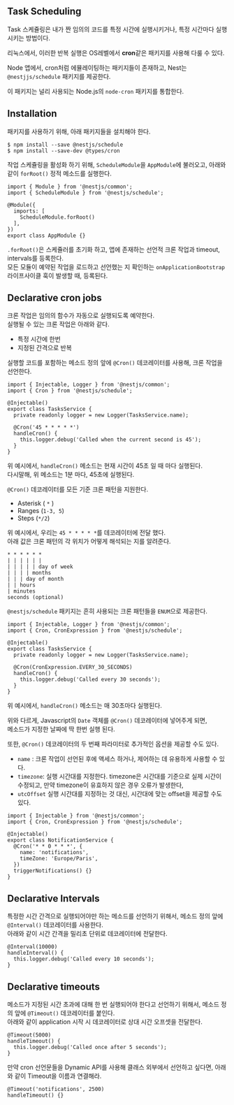 ## Task Scheduling
Task 스케쥴링은 내가 짠 임의의 코드를 특정 시간에 실행시키거나, 특정 시간마다 실행시키는 방법이다.

리눅스에서, 이러한 반복 실행은 OS레벨에서 **cron**같은 패키지를 사용해 다룰 수 있다.

Node 앱에서, cron처럼 에뮬레이팅하는 패키지들이 존재하고, Nest는 `@nestjjs/schedule` 패키지를 제공한다.

이 패키지는 널리 사용되는 Node.js의 `node-cron` 패키지를 통합한다.



## Installation
패키지를 사용하기 위해, 아래 패키지들을 설치해야 한다.

```
$ npm install --save @nestjs/schedule
$ npm install --save-dev @types/cron
```

작업 스케쥴링을 활성화 하기 위해, `ScheduleModule`을 `AppModule`에 불러오고, 아래와 같이 `forRoot()` 정적 메소드를 실행한다.

```tsx
import { Module } from '@nestjs/common';
import { ScheduleModule } from '@nestjs/schedule';

@Module({
  imports: [
    ScheduleModule.forRoot()
  ],
})
export class AppModule {}
```

`.forRoot()`은 스케쥴러를 초기화 하고, 앱에 존재하는 선언적 크론 작업과 timeout, intervals를 등록한다.\
모든 모듈이 예약된 작업을 로드하고 선언했는 지 확인하는 `onApplicationBootstrap` 라이프사이클 훅이 발생할 때, 등록된다.


## Declarative cron jobs
크론 작업은 임의의 함수가 자동으로 실행되도록 예약한다.\
실행될 수 있는 크론 작업은 아래와 같다.
* 특정 시간에 한번
* 지정된 간격으로 반복

실행할 코드를 포함하는 메소드 정의 앞에 `@Cron()` 데코레이터를 사용해, 크론 작업을 선언한다.

```tsx
import { Injectable, Logger } from '@nestjs/common';
import { Cron } from '@nestjs/schedule';

@Injectable()
export class TasksService {
  private readonly logger = new Logger(TasksService.name);

  @Cron('45 * * * * *')
  handleCron() {
    this.logger.debug('Called when the current second is 45');
  }
}
```

위 예시에서, `handleCron()` 메소드는 현재 시간이 45초 일 때 마다 실행된다. \
다시말해, 위 메소드는 1분 마다, 45초에 실행된다.

`@Cron()` 데코레이터를 모든 기준 크론 패턴을 지원한다.

* Asterisk ( `*` )
* Ranges (`1-3, 5`)
* Steps (`*/2`)

위 예시에서, 우리는 `45 * * * * *`를 데코레이터에 전달 했다.\
아래 값은 크론 패턴의 각 위치가 어떻게 해석되는 지를 알려준다.

```
* * * * * *
| | | | | |
| | | | | day of week
| | | | months
| | | day of month
| | hours
| minutes
seconds (optional)

```

`@nestjs/schedule` 패키지는 흔히 사용되는 크론 패턴들을 `ENUM`으로 제공한다.

```tsx
import { Injectable, Logger } from '@nestjs/common';
import { Cron, CronExpression } from '@nestjs/schedule';

@Injectable()
export class TasksService {
  private readonly logger = new Logger(TasksService.name);

  @Cron(CronExpression.EVERY_30_SECONDS)
  handleCron() {
    this.logger.debug('Called every 30 seconds');
  }
}
```

위 예시에서, `handleCron()` 메소드는 매 30초마다 실행된다.

위와 다르게, Javascript의 `Date` 객체를 `@Cron()` 데코레이터에 넣어주게 되면,\
메소드가 지정한 날짜에 딱 한번 실행 된다.

또한, `@Cron()` 데코레이터의 두 번째 파라미터로 추가적인 옵션을 제공할 수도 있다.
* `name` : 크론 작업이 선언된 후에 액세스 하거나, 제어하는 데 유용하게 사용할 수 있다.
* `timezone`: 실행 시간대를 지정한다. timezone은 시간대를 기준으로 실제 시간이 수정되고, 만약 timezone이 유효하지 않은 경우 오류가 발생한다,
* `utcOffset` 실행 시간대를 지정하는 것 대신, 시간대에 맞는 offset을 제공할 수도 있다.

```tsx
import { Injectable } from '@nestjs/common';
import { Cron, CronExpression } from '@nestjs/schedule';

@Injectable()
export class NotificationService {
  @Cron('* * 0 * * *', {
    name: 'notifications',
    timeZone: 'Europe/Paris',
  })
  triggerNotifications() {}
}
```


## Declarative Intervals
특정한 시간 간격으로 실행되어야만 하는 메소드를 선언하기 위해서, 메소드 정의 앞에 `@Interval()` 데코레이터를 사용한다.\
아래와 같이 시간 간격을 밀리초 단위로 데코레이터에 전달한다.

```tsx
@Interval(10000)
handleInterval() {
  this.logger.debug('Called every 10 seconds');
}
```

## Declarative timeouts
메소드가 지정된 시간 초과에 대해 한 번 실행되어야 한다고 선언하기 위해서, 메소드 정의 앞에 `@Timeout()` 데코레이터를 붙인다.\
아래와 같이 application 시작 시 데코레이터로 상대 시간 오프셋을 전달한다.

```tsx
@Timeout(5000)
handleTimeout() {
  this.logger.debug('Called once after 5 seconds');
}
```

만약 cron 선언문들을 Dynamic API를 사용해 클래스 외부에서 선언하고 싶다면, 아래와 같이 Timeout을 이름과 연결해라.

```tsx
@Timeout('notifications', 2500)
handleTimeout() {}
```




